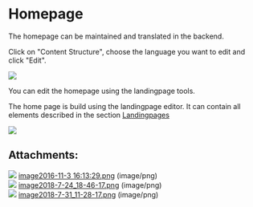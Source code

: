 #  Homepage 

The homepage can be maintained and translated in the backend.

Click on "Content Structure", choose the language you want to edit and click "Edit".

![](attachments/23560997/23571008.png)

You can edit the homepage using the landingpage tools. 

The home page is build using the landingpage editor. It can contain all elements described in the section [Landingpages](Landingpages_23560995.html)

![](attachments/23560997/23570899.png)

## Attachments:

![](images/icons/bullet_blue.gif) [image2016-11-3 16:13:29.png](attachments/23560997/23563566.png) (image/png)  
![](images/icons/bullet_blue.gif) [image2018-7-24\_18-46-17.png](attachments/23560997/23571008.png) (image/png)  
![](images/icons/bullet_blue.gif) [image2018-7-31\_11-28-17.png](attachments/23560997/23570899.png) (image/png)  
